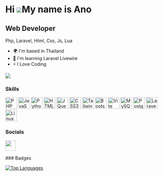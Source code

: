 Hi ![](https://user-images.githubusercontent.com/18350557/176309783-0785949b-9127-417c-8b55-ab5a4333674e.gif)My name is Ano
==================================================================================================================================

Web Developer
-------------

Php, Laravel, Html, Css, Js, Lua

* 🌍  I'm based in Thailand
* 🧠  I'm learning Laravel Livewire
* ⚡  I Love Coding

<a href="https://www.github.com/Root-Hub-Dev" target="_blank" rel="noreferrer"><img
src="https://img.shields.io/github/followers/Root-Hub-Dev?logo=github&style=for-the-badge&color=0891b2&labelColor=1c1917" /></a>
### Skills

<p align="left">
<a href="https://www.php.net/" target="_blank" rel="noreferrer"><img
        src="https://raw.githubusercontent.com/danielcranney/readme-generator/main/public/icons/skills/php-colored.svg"
        alt="PHP" width="36" height="36"></a>
<a href="https://developer.mozilla.org/en-US/docs/Web/JavaScript" target="_blank" rel="noreferrer"><img
        src="https://raw.githubusercontent.com/danielcranney/readme-generator/main/public/icons/skills/javascript-colored.svg"
        alt="JavaScript" width="36" height="36"></a>
<a href="https://www.python.org/" target="_blank" rel="noreferrer"><img
        src="https://raw.githubusercontent.com/danielcranney/readme-generator/main/public/icons/skills/python-colored.svg"
        alt="Python" width="36" height="36"></a>
<a href="https://developer.mozilla.org/en-US/docs/Glossary/HTML5" target="_blank" rel="noreferrer"><img
        src="https://raw.githubusercontent.com/danielcranney/readme-generator/main/public/icons/skills/html5-colored.svg"
        alt="HTML5" width="36" height="36"></a>
<a href="https://jquery.com/" target="_blank" rel="noreferrer"><img
        src="https://raw.githubusercontent.com/danielcranney/readme-generator/main/public/icons/skills/jquery-colored.svg"
        alt="JQuery" width="36" height="36"></a>
<a href="https://www.w3.org/TR/CSS/#css" target="_blank" rel="noreferrer"><img
        src="https://raw.githubusercontent.com/danielcranney/readme-generator/main/public/icons/skills/css3-colored.svg"
        alt="CSS3" width="36" height="36"></a>
<a href="https://tailwindcss.com/" target="_blank" rel="noreferrer"><img
        src="https://raw.githubusercontent.com/danielcranney/readme-generator/main/public/icons/skills/tailwindcss-colored.svg"
        alt="TailwindCSS" width="36" height="36"></a>
<a href="https://getbootstrap.com/" target="_blank" rel="noreferrer"><img
        src="https://raw.githubusercontent.com/danielcranney/readme-generator/main/public/icons/skills/bootstrap-colored.svg"
        alt="Bootstrap" width="36" height="36"></a>
<a href="https://vitejs.dev/" target="_blank" rel="noreferrer"><img
        src="https://raw.githubusercontent.com/danielcranney/readme-generator/main/public/icons/skills/vite-colored.svg"
        alt="Vite" width="36" height="36"></a>
<a href="https://www.mysql.com/" target="_blank" rel="noreferrer"><img
        src="https://raw.githubusercontent.com/danielcranney/readme-generator/main/public/icons/skills/mysql-colored.svg"
        alt="MySQL" width="36" height="36"></a>
<a href="https://www.postgresql.org/" target="_blank" rel="noreferrer"><img
        src="https://raw.githubusercontent.com/danielcranney/readme-generator/main/public/icons/skills/postgresql-colored.svg"
        alt="PostgreSQL" width="36" height="36"></a>
<a href="https://laravel.com/" target="_blank" rel="noreferrer"><img
        src="https://raw.githubusercontent.com/danielcranney/readme-generator/main/public/icons/skills/laravel-colored.svg"
        alt="Laravel" width="36" height="36"></a>
<a href="https://www.linux.org" target="_blank" rel="noreferrer"><img
        src="https://raw.githubusercontent.com/danielcranney/readme-generator/main/public/icons/skills/linux-colored.svg"
        alt="Linux" width="36" height="36"></a>
</p>

### Socials

<p align="left"> <a href="https://www.github.com/Root-Hub-Dev" target="_blank" rel="noreferrer"> <picture> <source media="(prefers-color-scheme: dark)" srcset="https://raw.githubusercontent.com/danielcranney/readme-generator/main/public/icons/socials/github-dark.svg" /> <source media="(prefers-color-scheme: light)" srcset="https://raw.githubusercontent.com/danielcranney/readme-generator/main/public/icons/socials/github.svg" /> <img src="https://raw.githubusercontent.com/danielcranney/readme-generator/main/public/icons/socials/github.svg" width="32" height="32" /> </picture> </a></p>
### Badges

<a href="https://github.com/Root-Hub-Dev" align="left"><img src="https://github-readme-stats.vercel.app/api/top-langs/?username=Root-Hub-Dev&langs_count=10&title_color=0891b2&text_color=ffffff&icon_color=0891b2&bg_color=1c1917&hide_border=true&locale=en&custom_title=Top%20%Languages" alt="Top Languages" /></a>
